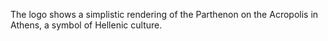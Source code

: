 The logo shows a simplistic rendering of the Parthenon on the Acropolis in
Athens, a symbol of Hellenic culture.

